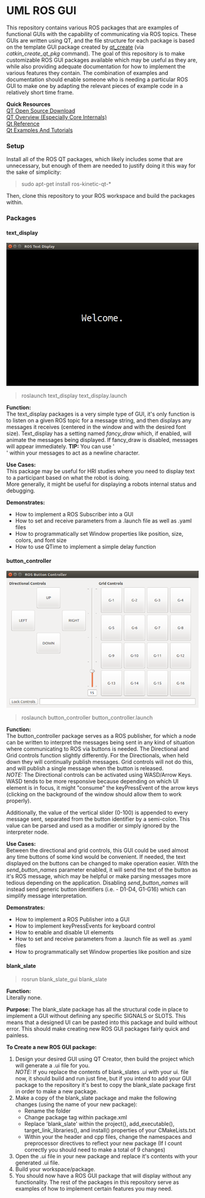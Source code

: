 # UML ROS GUI
This repository contains various ROS packages that are examples of functional GUIs with the capability of communicating via ROS topics. These GUIs are written using QT, and the file structure for each package is based on the template GUI package created by [qt_create](http://wiki.ros.org/qt_create?distro=kinetic) (via *catkin_create_qt_pkg* command). The goal of this repository is to make customizable ROS GUI packages available which may be useful as they are, while also providing adequate documentation for how to implement the various features they contain. The combination of examples and documentation should enable someone who is needing a particular ROS GUI to make one by adapting the relevant pieces of example code in a relatively short time frame.  

**Quick Resources**  
[QT Open Source Download](https://www.qt.io/download-qt-installer)  
[QT Overview (Especially Core Internals)](https://doc.qt.io/qt-5/overviews-main.html)  
[Qt Reference](https://doc.qt.io/qt-5/reference-overview.html)  
[Qt Examples And Tutorials](https://doc.qt.io/qt-5/qtexamplesandtutorials.html)  

### Setup  
Install all of the ROS QT packages, which likely includes some that are unnecessary, but enough of them are needed to justify doing it this way for the sake of simplicity:

> sudo apt-get install ros-kinetic-qt-*  

Then, clone this repository to your ROS workspace and build the packages within.  

### Packages
#### text_display  
![text_display Welcome message](.resources/text_display1.png)  
> roslaunch text_display text_display.launch   

**Function:**  
The text_display packages is a very simple type of GUI, it's only function is to listen on a given ROS topic for a message string, and then displays any messages it receives (centered in the window and with the desired font size). Text_display has a setting named *fancy_draw* which, if enabled, will animate the messages being displayed. If fancy_draw is disabled, messages will appear immediately. **TIP:** You can use '<br>' within your messages to act as a newline character.  

**Use Cases:**  
This package may be useful for HRI studies where you need to display text to a participant based on what the robot is doing.  
More generally, it might be useful for displaying a robots internal status and debugging.  

**Demonstrates:**  
* How to implement a ROS Subscriber into a GUI  
* How to set and receive parameters from a .launch file as well as .yaml files  
* How to programmatically set Window properties like position, size, colors, and font size  
* How to use QTime to implement a simple delay function  

#### button_controller  
![button_controller GUI](.resources/button_controller1.png)  
> roslaunch button_controller button_controller.launch   

**Function:**  
The button_controller package serves as a ROS publisher, for which a node can be written to interpret the messages being sent in any kind of situation where communicating to ROS via buttons is needed. The Directional and Grid controls function slightly differently. For the Directionals, when held down they will continually publish messages. Grid controls will not do this, and will publish a single message when the button is released.   
*NOTE:* The Directional controls can be activated using WASD/Arrow Keys. WASD tends to be more responsive because depending on which UI element is in focus, it might "consume" the keyPressEvent of the arrow keys (clicking on the background of the window should allow them to work properly).   

Additionally, the value of the vertical slider (0-100) is appended to every message sent, separated from the button identifier by a semi-colon. This value can be parsed and used as a modifier or simply ignored by the interpreter node.  

**Use Cases:**   
Between the directional and grid controls, this GUI could be used almost any time buttons of some kind would be convenient. If needed, the text displayed on the buttons can be changed to make operation easier. With the *send_button_names* parameter enabled, it will send the text of the button as it's ROS message, which may be helpful or make parsing messages more tedious depending on the application. Disabling *send_button_names* will instead send generic button identifiers (i.e. - D1-D4, G1-G16) which can simplify message interpretation.  

**Demonstrates:**  
* How to implement a ROS Publisher into a GUI  
* How to implement keyPressEvents for keyboard control
* How to enable and disable UI elements
* How to set and receive parameters from a .launch file as well as .yaml files  
* How to programmatically set Window properties like position and size   

#### blank_slate  
> rosrun blank_slate_gui blank_slate  

**Function:**  
Literally none.

**Purpose:**
The blank_slate package has all the structural code in place to implement a GUI without defining any specific SIGNALS or SLOTS. This means that a designed UI can be pasted into this package and build without error. This should make creating new ROS GUI packages fairly quick and painless.  

**To Create a new ROS GUI package:**  
1. Design your desired GUI using QT Creator, then build the project which will generate a .ui file for you.  
  *NOTE:* If you replace the contents of blank_slates .ui with your ui. file now, it should build and run just fine,
          but if you intend to add your GUI package to the repository it's best to copy the blank_slate package first
          in order to make a new package.
1. Make a copy of the blank_slate package and make the following changes (using the name of your new package):  
    * Rename the folder
    * Change package <name> tag within package.xml
    * Replace 'blank_slate' within the project(), add_executable(), target_link_libraries(), and install() properties of your CMakeLists.txt
    * Within your the header and cpp files, change the namespaces and preprocessor directives to reflect your new package (If I count correctly you should need to make a total of 9 changes)
1. Open the .ui file in your new package and replace it's contents with your generated .ui file.  
1. Build your workspace/package.
1. You should now have a ROS GUI package that will display without any functionality. The rest of the packages in this repository serve as examples of how to implement certain features you may need.     
